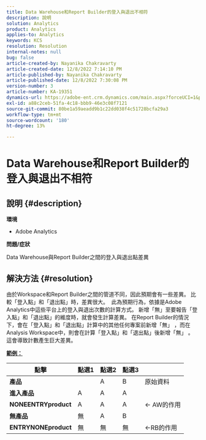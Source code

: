 ```yaml
---
title: Data Warehouse和Report Builder的登入與退出不相符
description: 說明
solution: Analytics
product: Analytics
applies-to: Analytics
keywords: KCS
resolution: Resolution
internal-notes: null
bug: false
article-created-by: Nayanika Chakravarty
article-created-date: 12/8/2022 7:14:10 PM
article-published-by: Nayanika Chakravarty
article-published-date: 12/8/2022 7:30:08 PM
version-number: 3
article-number: KA-19351
dynamics-url: https://adobe-ent.crm.dynamics.com/main.aspx?forceUCI=1&pagetype=entityrecord&etn=knowledgearticle&id=22cd5b78-2c77-ed11-81aa-6045bd006149
exl-id: a88c2ceb-51fa-4c18-bbb9-46e3c08f7121
source-git-commit: 80be1a59aeadd9b1c22dd038f4c51728bcfa29a3
workflow-type: tm+mt
source-wordcount: '180'
ht-degree: 13%

---
```


# Data Warehouse和Report Builder的登入與退出不相符

## 說明 {#description}


<b>環境</b>

- Adobe Analytics



<b>問題/症狀</b>

Data Warehouse與Report Builder之間的登入與退出點差異


## 解決方法 {#resolution}


由於Workspace和Report Builder之間的管道不同，因此預期會有一些差異。 比較「登入點」和「退出點」時，差異很大。 
此為預期行為，依據是Adobe Analytics中這些平台上的登入與退出次數的計算方式。 新增「無」至要報告「登入點」和「退出點」的維度時，就會發生計算差異。 在Report Builder的情況下，會在「登入點」和「退出點」計算中的其他任何專案前新增「無」 ，而在Analysis Workspace中，則會在計算「登入點」和「退出點」後新增「無」 。 這會導致計數產生巨大差異。

<u><b>範例：</b></u>


| <b>點擊</b> | <b>點選1</b> | <b>點選2</b> | <b>點選3</b> |   |
| --- | --- | --- | --- | --- |
| <b>產品</b> |   | A | B | 原始資料 |
| <b>進入產品</b> | A | A | A |   |
| <b>NONEENTRYproduct</b> | A | A | A | ← AW的作用 |
| <b>無產品</b> | 無 | A | B |   |
| <b>ENTRYNONEproduct</b> | 無 | 無 | 無 | ←RB的作用 |
